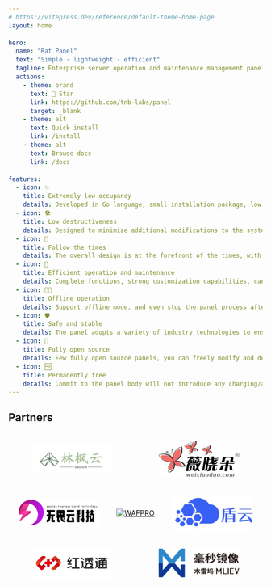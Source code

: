 ```yaml
---
# https://vitepress.dev/reference/default-theme-home-page
layout: home

hero:
  name: "Rat Panel"
  text: "Simple · lightweight · efficient"
  tagline: Enterprise server operation and maintenance management panel
  actions:
    - theme: brand
      text: 🌟 Star
      link: https://github.com/tnb-labs/panel
      target: _blank
    - theme: alt
      text: Quick install
      link: /install
    - theme: alt
      text: Browse docs
      link: /docs

features:
  - icon: ✨
    title: Extremely low occupancy
    details: Developed in Go language, small installation package, low occupancy, single file operation, will not affect system performance
  - icon: 🛠
    title: Low destructiveness
    details: Designed to minimize additional modifications to the system, we make the fewest modifications to the system among similar products
  - icon: 📅
    title: Follow the times
    details: The overall design is at the forefront of the times, with good compatibility with new systems, leading in the same type of products
  - icon: 🚀
    title: Efficient operation and maintenance
    details: Complete functions, strong customization capabilities, can quickly deploy small websites, and deploy complex applications based on customized requirements
  - icon: ⛓️‍💥
    title: Offline operation
    details: Support offline mode, and even stop the panel process after deployment, without affecting any existing services
  - icon: 🛡
    title: Safe and stable
    details: The panel adopts a variety of industry technologies to ensure the security of the body, and has been running stably in multiple survival environments for a long time
  - icon: 💽
    title: Fully open source
    details: Few fully open source panels, you can freely modify and develop the panel on the premise of complying with the open source agreement
  - icon: 🆓
    title: Permanently free
    details: Commit to the panel body will not introduce any charging/authorization functions in the future, and will be permanently free to use
---
```


## Partners

<div style="display: flex; justify-content: space-around; align-items: center; flex-wrap: wrap;">
    <a href="https://www.dkdun.cn/aff/MQZZNVHQ" style="padding: 1rem;">
      <img width="160" src="/.github/assets/dk.png" alt="林枫云">
    </a>
    <a href="https://www.weixiaoduo.com/" style="padding: 1rem;">
      <img width="160" src="/.github/assets/wxd.png" alt="微晓朵">
    </a>
    <a href="https://su.sctes.com/register?code=8st689ujpmm2p" style="padding: 1rem;">
      <img width="160" src="/.github/assets/sctes.png" alt="无畏云加速">
    </a>
    <a href="https://su.sctes.com/register?code=8st689ujpmm2p">
      <img width="160" src="/.github/assets/wafpro.png" alt="WAFPRO" style="padding: 1rem;">
    </a>
    <a href="https://scdn.ddunyun.com/">
      <img width="160" src="/.github/assets/ddunyun.png" alt="盾云SCDN" style="padding: 1rem;">
    </a>
    <a href="https://hongtoutong.com/">
      <img width="160" src="/.github/assets/htt.png" alt="红透通" style="padding: 1rem;">
    </a>
    <a href="https://1ms.run" style="padding: 1rem;">
      <img width="160" src="/.github/assets/1ms.svg" alt="毫秒镜像提供经过审核的 Docker 镜像加速服务">
    </a>
</div>
